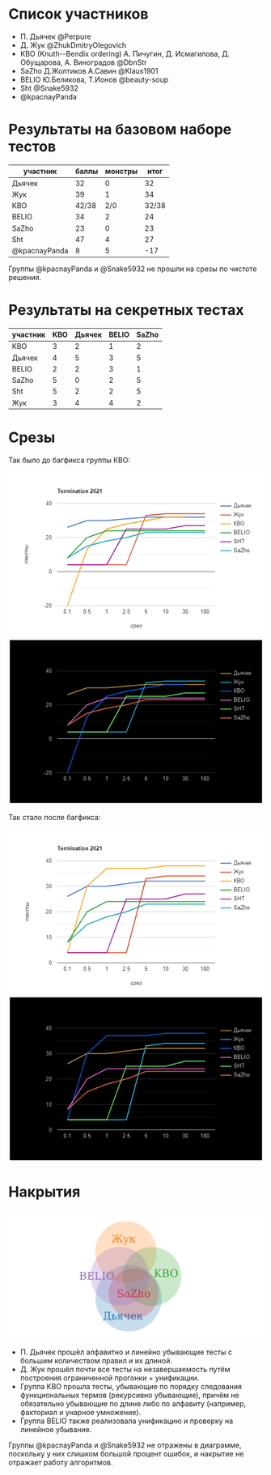 # Список участников
- П. Дьячек @Perpure
- Д. Жук @ZhukDmitryOlegovich
- KBO (Knuth--Bendix ordering) А. Пичугин, Д. Исмагилова, Д. Обущарова, А. Виноградов @DbnStr
- SaZho Д.Жолтиков А.Савин @Klaus1901
- BELIO Ю.Беликова, Т.Ионов @beauty-soup
- Sht @Snake5932
- @kpacnayPanda 

# Результаты на базовом наборе тестов

| участник              |баллы |монстры |итог |
|-----------------------|------|--------|-----|
|Дьячек                 |  32  |    0   |  32 |
|Жук                    |  39  |    1   |  34 |
|KBO                    |42/38 |   2/0  |32/38|
|BELIO                  |  34  |    2   |  24 |
|SaZho                  |  23  |    0   |  23 |
|Sht                    |  47  |    4   |  27 | 
|@kpacnayPanda          |   8  |    5   | -17 |  

Группы @kpacnayPanda и @Snake5932 не прошли на срезы по чистоте решения.

# Результаты на секретных тестах

| участник              | KBO  | Дьячек | BELIO | SaZho |
|-----------------------|------|--------|-------|-------|
|KBO                    |  3   |    2   |   1   |   2   |
|Дьячек                 |  4   |    5   |   3   |   5   |
|BELIO                  |  2   |    2   |   3   |   1   |
|SaZho                  |  5   |    0   |   2   |   5   |
|Sht                    |  5   |    2   |   2   |   5   |
|Жук                    |  3   |    4   |   4   |   2   |

# Срезы

Так было до багфикса группы КВО:

![Изначальные значения](/images/Contest_2021_1.png#gh-light-mode-only)
![Изначальные значения](/images/Contest_2021_1_black.png#gh-dark-mode-only)

Так стало после багфикса:

![Окончательные значения](/images/Contest_2021_2.png#gh-light-mode-only)
![Окончательные значения](/images/Contest_2021_2_black.png#gh-dark-mode-only)

# Накрытия

![Накрытия](/images/chart.png)

- П. Дьячек прошёл алфавитно и линейно убывающие тесты с большим количеством правил и их длиной.
- Д. Жук прошёл почти все тесты на незавершаемость путём построения ограниченной прогонки + унификации.
- Группа KBO прошла тесты, убывающие по порядку следования функциональных термов (рекурсивно убывающие), причём не обязательно убывающие по длине либо по алфавиту (например, факториал и унарное умножение).
- Группа BELIO также реализовала унификацию и проверку на линейное убывание.

Группы @kpacnayPanda и @Snake5932 не отражены в диаграмме, поскольку у них слишком большой процент ошибок, и накрытие не отражает работу алгоритмов.
